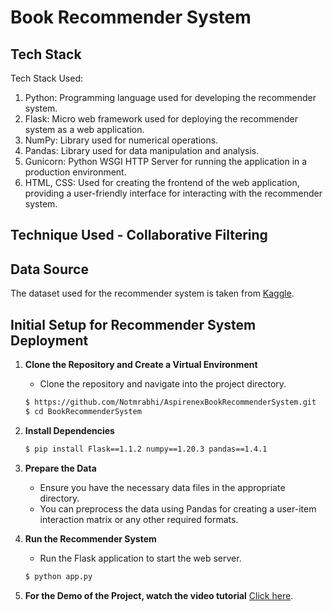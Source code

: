 # Book Recommender System

## Tech Stack
Tech Stack Used:
1. Python: Programming language used for developing the recommender system.
2. Flask: Micro web framework used for deploying the recommender system as a web application.
3. NumPy: Library used for numerical operations.
4. Pandas: Library used for data manipulation and analysis.
5. Gunicorn: Python WSGI HTTP Server for running the application in a production environment.
6. HTML, CSS: Used for creating the frontend of the web application, providing a user-friendly interface for interacting with the recommender system.

## Technique Used - Collaborative Filtering

## Data Source
The dataset used for the recommender system is taken from [Kaggle](https://www.kaggle.com/datasets/arashnic/book-recommendation-dataset).

## Initial Setup for Recommender System Deployment

1. **Clone the Repository and Create a Virtual Environment**
   - Clone the repository and navigate into the project directory.
   
   
   ```bash
   $ https://github.com/Notmrabhi/AspirenexBookRecommenderSystem.git
   $ cd BookRecommenderSystem
   ```

2. **Install Dependencies**
   
   ```bash
   $ pip install Flask==1.1.2 numpy==1.20.3 pandas==1.4.1 
   ```

3. **Prepare the Data**
   - Ensure you have the necessary data files in the appropriate directory.
   - You can preprocess the data using Pandas for creating a user-item interaction matrix or any other required formats.

4. **Run the Recommender System**
   - Run the Flask application to start the web server.
   
   ```bash
   $ python app.py
   ```

6. **For the Demo of the Project, watch the video tutorial**
   [Click here]([https://youtu.be/Ycsc2ugyIp0?si=J3q5oY9W9e78m9RH](https://youtu.be/hsnswqR760c?si=W6f4p46dfTATK0Lt)).

